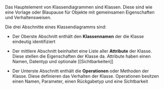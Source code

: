
Das Hauptelement von Klassendiagrammen sind Klassen. Diese sind wie eine Vorlage oder Blaupause für Objekte mit gemeinsamen Eigenschaften und Verhaltensweisen. 

Die drei Abschnitte eines Klassendiagramms sind:

- Der Oberste Abschnitt enthält den **Klassennamen** der die Klasse eindeutig identifiziert  

- Der mittlere Abschnitt beinhaltet eine Liste aller **Attribute** der Klasse. Diese stellen die Eigenschaften der Klasse da. Attribute haben einen Namen, Datentyp und optionale [[Sichtbarkeiten]]

- Der Unterste Abschnitt enthält die **Operationen** oder Methoden der Klasse. Diese definieren das Verhalten der Klasse. Operationen besitzen einen Namen, Parameter, einen Rückgabetyp und eine Sichtbarkeit